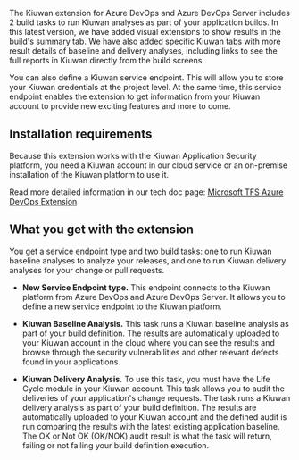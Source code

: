 The Kiuwan extension for Azure DevOps and Azure DevOps Server includes 2 build tasks to run Kiuwan analyses as part of your application builds. In this latest version, we have added visual extensions to show results in the build's summary tab. We have also added specific Kiuwan tabs with more result details of baseline and delivery analyses, including links to see the full reports in Kiuwan directly from the build screens.

You can also define a Kiuwan service endpoint. This will allow you to store your Kiuwan credentials at the project level. At the same time, this service endpoint enables the extension to get information from your Kiuwan account to provide new exciting features and more to come.

## Installation requirements ##

Because this extension works with the Kiuwan Application Security platform, you need a Kiuwan account in our cloud service or an on-premise installation of the Kiuwan platform to use it.

Read more detailed information in our tech doc page: [Microsoft TFS Azure DevOps Extension](https://kiuwan.zendesk.com/hc/en-us/articles/18098151626396-Microsoft-TFS-Azure-DevOps-Extension)

## What you get with the extension ##

You get a service endpoint type and two build tasks: one to run Kiuwan baseline analyses to analyze your releases, and one to run Kiuwan delivery analyses for your change or pull requests.

- **New Service Endpoint type.** This endpoint connects to the Kiuwan platform from Azure DevOps and Azure DevOps Server. It allows you to define a new service endpoint to the Kiuwan platform.

- **Kiuwan Baseline Analysis.** This task runs a Kiuwan baseline analysis as part of your build definition. The results are automatically uploaded to your Kiuwan account in the cloud where you can see the results and browse through the security vulnerabilities and other relevant defects found in your applications.

- **Kiuwan Delivery Analysis.** To use this task, you must have the Life Cycle module in your Kiuwan account. This task allows you to audit the deliveries of your application's change requests. The task runs a Kiuwan delivery analysis as part of your build definition. The results are automatically uploaded to your Kiuwan account and the defined audit is run comparing the results with the latest existing application baseline. The OK or Not OK (OK/NOK) audit result is what the task will return, failing or not failing your build definition execution.
